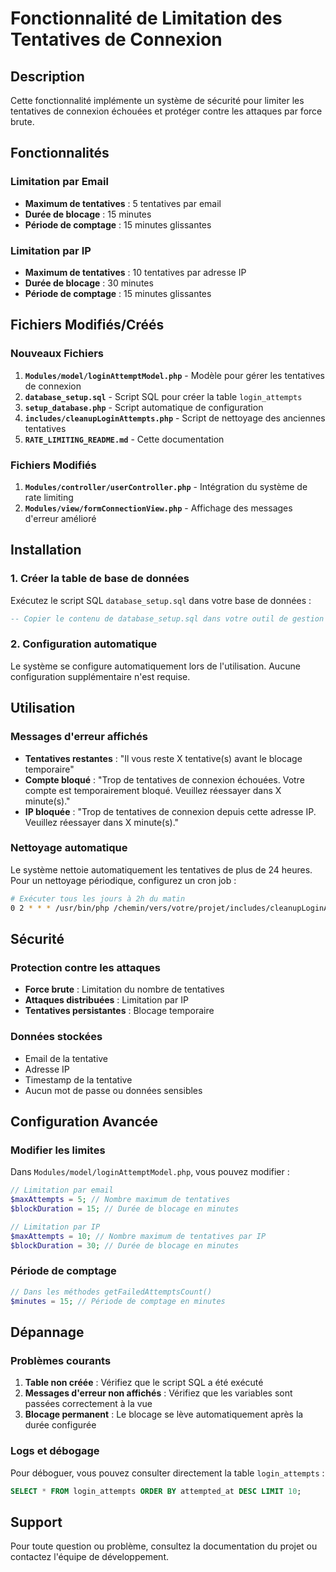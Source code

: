 # Fonctionnalité de Limitation des Tentatives de Connexion

## Description
Cette fonctionnalité implémente un système de sécurité pour limiter les tentatives de connexion échouées et protéger contre les attaques par force brute.

## Fonctionnalités

### Limitation par Email
- **Maximum de tentatives** : 5 tentatives par email
- **Durée de blocage** : 15 minutes
- **Période de comptage** : 15 minutes glissantes

### Limitation par IP
- **Maximum de tentatives** : 10 tentatives par adresse IP
- **Durée de blocage** : 30 minutes
- **Période de comptage** : 15 minutes glissantes

## Fichiers Modifiés/Créés

### Nouveaux Fichiers
1. **`Modules/model/loginAttemptModel.php`** - Modèle pour gérer les tentatives de connexion
2. **`database_setup.sql`** - Script SQL pour créer la table `login_attempts`
3. **`setup_database.php`** - Script automatique de configuration
4. **`includes/cleanupLoginAttempts.php`** - Script de nettoyage des anciennes tentatives
5. **`RATE_LIMITING_README.md`** - Cette documentation

### Fichiers Modifiés
1. **`Modules/controller/userController.php`** - Intégration du système de rate limiting
2. **`Modules/view/formConnectionView.php`** - Affichage des messages d'erreur amélioré

## Installation

### 1. Créer la table de base de données
Exécutez le script SQL `database_setup.sql` dans votre base de données :

```sql
-- Copier le contenu de database_setup.sql dans votre outil de gestion de base de données
```

### 2. Configuration automatique
Le système se configure automatiquement lors de l'utilisation. Aucune configuration supplémentaire n'est requise.

## Utilisation

### Messages d'erreur affichés
- **Tentatives restantes** : "Il vous reste X tentative(s) avant le blocage temporaire"
- **Compte bloqué** : "Trop de tentatives de connexion échouées. Votre compte est temporairement bloqué. Veuillez réessayer dans X minute(s)."
- **IP bloquée** : "Trop de tentatives de connexion depuis cette adresse IP. Veuillez réessayer dans X minute(s)."

### Nettoyage automatique
Le système nettoie automatiquement les tentatives de plus de 24 heures. Pour un nettoyage périodique, configurez un cron job :

```bash
# Exécuter tous les jours à 2h du matin
0 2 * * * /usr/bin/php /chemin/vers/votre/projet/includes/cleanupLoginAttempts.php
```

## Sécurité

### Protection contre les attaques
- **Force brute** : Limitation du nombre de tentatives
- **Attaques distribuées** : Limitation par IP
- **Tentatives persistantes** : Blocage temporaire

### Données stockées
- Email de la tentative
- Adresse IP
- Timestamp de la tentative
- Aucun mot de passe ou données sensibles

## Configuration Avancée

### Modifier les limites
Dans `Modules/model/loginAttemptModel.php`, vous pouvez modifier :

```php
// Limitation par email
$maxAttempts = 5; // Nombre maximum de tentatives
$blockDuration = 15; // Durée de blocage en minutes

// Limitation par IP
$maxAttempts = 10; // Nombre maximum de tentatives par IP
$blockDuration = 30; // Durée de blocage en minutes
```

### Période de comptage
```php
// Dans les méthodes getFailedAttemptsCount()
$minutes = 15; // Période de comptage en minutes
```

## Dépannage

### Problèmes courants
1. **Table non créée** : Vérifiez que le script SQL a été exécuté
2. **Messages d'erreur non affichés** : Vérifiez que les variables sont passées correctement à la vue
3. **Blocage permanent** : Le blocage se lève automatiquement après la durée configurée

### Logs et débogage
Pour déboguer, vous pouvez consulter directement la table `login_attempts` :

```sql
SELECT * FROM login_attempts ORDER BY attempted_at DESC LIMIT 10;
```

## Support
Pour toute question ou problème, consultez la documentation du projet ou contactez l'équipe de développement.
